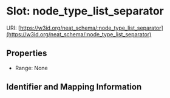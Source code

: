 # Slot: node_type_list_separator

URI: [https://w3id.org/neat_schema/:node_type_list_separator](https://w3id.org/neat_schema/:node_type_list_separator)



<!-- no inheritance hierarchy -->


## Properties

 * Range: None



## Identifier and Mapping Information





